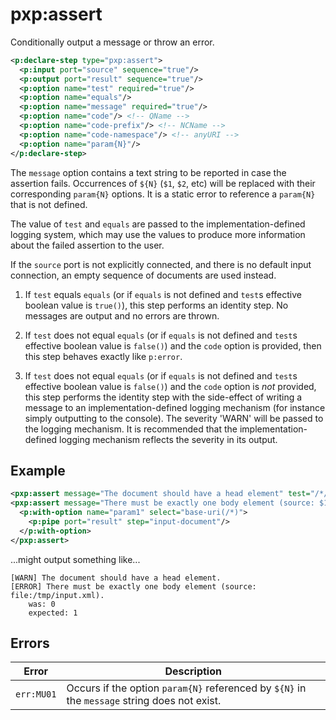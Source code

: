 # pxp:assert

Conditionally output a message or throw an error.

```xml
<p:declare-step type="pxp:assert">
  <p:input port="source" sequence="true"/>
  <p:output port="result" sequence="true"/>
  <p:option name="test" required="true"/>
  <p:option name="equals"/>
  <p:option name="message" required="true"/>
  <p:option name="code"/> <!-- QName -->
  <p:option name="code-prefix"/> <!-- NCName -->
  <p:option name="code-namespace"/> <!-- anyURI -->
  <p:option name="param{N}"/>
</p:declare-step>
```

The `message` option contains a text string to be reported in
case the assertion fails. Occurrences of `${N}` (`$1`, `$2`,
etc) will be replaced with their corresponding `param{N}`
options. It is a static error to reference a `param{N}` that
is not defined.

The value of `test` and `equals` are passed to the
implementation-defined logging system, which may use the
values to produce more information about the failed assertion
to the user.

If the `source` port is not explicitly connected, and there is
no default input connection, an empty sequence of documents
are used instead.

 1. If `test` equals `equals` (or if `equals` is not defined and
    `test`s effective boolean value is `true()`), this step
    performs an identity step. No messages are output and no
    errors are thrown.
    
 2. If `test` does not equal `equals` (or if `equals` is not
    defined and `test`s effective boolean value is `false()`)
    and the `code` option is provided, then this step behaves
    exactly like `p:error`.
    
 3. If `test` does not equal `equals` (or if `equals` is not
    defined and `test`s effective boolean value is `false()`)
    and the `code` option is *not* provided, this step performs
    the identity step with the side-effect of writing a message
    to an implementation-defined logging mechanism (for instance
    simply outputting to the console). The severity 'WARN' will
    be passed to the logging mechanism. It is recommended that
    the implementation-defined logging mechanism reflects the
    severity in its output.

## Example

```xml
<pxp:assert message="The document should have a head element" test="/*/head"/>
<pxp:assert message="There must be exactly one body element (source: $1)." test="count(/*/body)" equals="1" code="my:ERROR01">
  <p:with-option name="param1" select="base-uri(/*)">
    <p:pipe port="result" step="input-document"/>
  </p:with-option>
</pxp:assert>
```

...might output something like...

```text
[WARN] The document should have a head element.
[ERROR] There must be exactly one body element (source: file:/tmp/input.xml).
    was: 0
    expected: 1
```

## Errors

Error      | Description
---------- | -----------
`err:MU01` | Occurs if the option `param{N}` referenced by `${N}` in the `message` string does not exist.